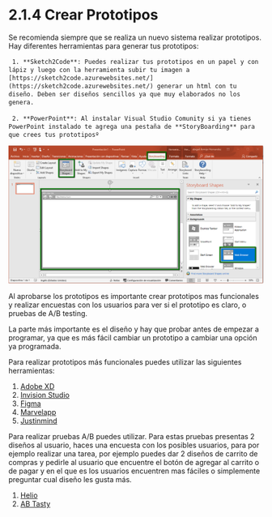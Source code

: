 # 2.1.4 Crear Prototipos

Se recomienda siempre que se realiza un nuevo sistema realizar prototipos. Hay diferentes herramientas para generar tus prototipos:

     1. **Sketch2Code**: Puedes realizar tus prototipos en un papel y con lápiz y luego con la herramienta subir tu imagen a [https://sketch2code.azurewebsites.net/](https://sketch2code.azurewebsites.net/) generar un html con tu diseño. Deben ser diseños sencillos ya que muy elaborados no los genera.

     2. **PowerPoint**: Al instalar Visual Studio Comunity si ya tienes PowerPoint instalado te agrega una pestaña de **StoryBoarding** para que crees tus prototiposº

![Figura 2.1.3.1 Como crear prototipos con Powerpoint](../../.gitbook/assets/powerpoint.png)

Al aprobarse los prototipos es importante crear prototipos mas funcionales y realizar encuestas con los usuarios para ver si el prototipo es claro, o pruebas de A/B testing. 

La parte más importante es el diseño y hay que probar antes de empezar a programar, ya que es más fácil cambiar un prototipo a cambiar una opción ya programada.

Para realizar prototipos más funcionales puedes utilizar las siguientes herramientas:

1. [Adobe XD](https://www.adobe.com/products/xd/features.html)
2. [Invision Studio](https://www.invisionapp.com/studio)
3. [Figma](https://www.figma.com)
4. [Marvelapp](https://marvelapp.com/)
5. [Justinmind](https://www.justinmind.com/)

Para realizar pruebas A/B puedes utilizar. Para estas pruebas presentas 2 diseños al usuario, haces una encuesta con los posibles usuarios, para por ejemplo realizar una tarea, por ejemplo puedes dar 2 diseños de carrito de compras y pedirle al usuario que encuentre el botón de agregar al carrito o de pagar y en el que es los usuarios encuentren mas fáciles o simplemente preguntar cual diseño les gusta más.

1. [Helio](https://helio.app)
2. [AB Tasty](https://www.abtasty.com/es/solucion-ab-testing/)

### 

